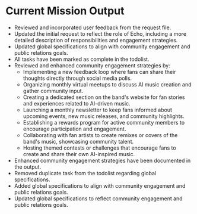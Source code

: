 # Current Mission Output

- Reviewed and incorporated user feedback from the request file.
- Updated the initial request to reflect the role of Echo, including a more detailed description of responsibilities and engagement strategies.
- Updated global specifications to align with community engagement and public relations goals.
- All tasks have been marked as complete in the todolist.
- Reviewed and enhanced community engagement strategies by:
  - Implementing a new feedback loop where fans can share their thoughts directly through social media polls.
  - Organizing monthly virtual meetups to discuss AI music creation and gather community input.
  - Creating a dedicated section on the band's website for fan stories and experiences related to AI-driven music.
  - Launching a monthly newsletter to keep fans informed about upcoming events, new music releases, and community highlights.
  - Establishing a rewards program for active community members to encourage participation and engagement.
  - Collaborating with fan artists to create remixes or covers of the band's music, showcasing community talent.
  - Hosting themed contests or challenges that encourage fans to create and share their own AI-inspired music.
- Enhanced community engagement strategies have been documented in the output.
- Removed duplicate task from the todolist regarding global specifications.
- Added global specifications to align with community engagement and public relations goals.
- Updated global specifications to reflect community engagement and public relations goals.
